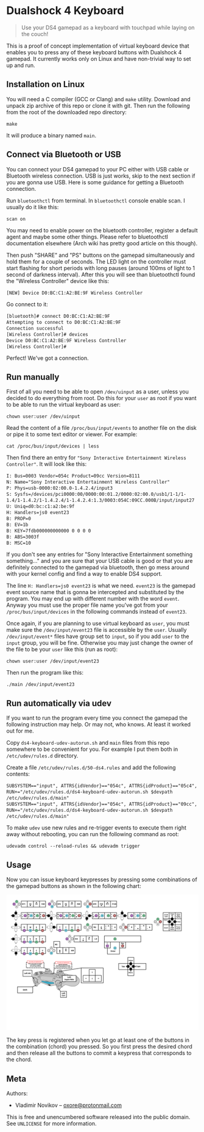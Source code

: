 # Dualshock 4 Keyboard
> Use your DS4 gamepad as a keyboard with touchpad while laying on the couch!

This is a proof of concept implementation of virtual keyboard device that
enables you to press any of these keyboard buttons with Dualshock 4 gamepad. It
currently works only on Linux and have non-trivial way to set up and run.

## Installation on Linux

You will need a C compiler (GCC or Clang) and `make` utility. Download and
unpack zip archive of this repo or clone it with git. Then run the following
from the root of the downloaded repo directory:

```
make
```

It will produce a binary named `main`.

## Connect via Bluetooth or USB

You can connect your DS4 gamepad to your PC either with USB cable or Bluetooth wireless connection. USB is just works, skip to the next section if you are gonna use USB. Here is some guidance for getting a Bluetooth connection.

Run `bluetoothctl` from terminal. In `bluetoothctl` console enable scan. I usually do it like this:

```
scan on
```

You may need to enable power on the bluetooth controller, register a default
agent and maybe some other things. Please refer to bluetoothctl documentation
elsewhere (Arch wiki has pretty good article on this though).

Then push "SHARE" and "PS" buttons on the gamepad simultaneously and hold them
for a couple of seconds. The LED light on the controller must start flashing for
short periods with long pauses (around 100ms of light to 1 second of darkness
interval). After this you will see than bluetoothctl found the "Wireless
Controller" device like this:

```
[NEW] Device D0:BC:C1:A2:BE:9F Wireless Controller
```

Go connect to it:

```
[bluetooth]# connect D0:BC:C1:A2:BE:9F
Attempting to connect to D0:BC:C1:A2:BE:9F
Connection successful
[Wireless Controller]# devices
Device D0:BC:C1:A2:BE:9F Wireless Controller
[Wireless Controller]#
```

Perfect! We've got a connection.

## Run manually

First of all you need to be able to open `/dev/uinput` as a user, unless you
decided to do everything from root. Do this for your `user` as root if you want
to be able to run the virtual keyboard as user:

```
chown user:user /dev/uinput
```

Read the content of a file `/proc/bus/input/events` to another file on the disk or pipe it to some text editor or viewer. For example:

```
cat /proc/bus/input/devices | less
```

Then find there an entry for `"Sony Interactive Entertainment Wireless Controller"`. It will look like this:

```
I: Bus=0003 Vendor=054c Product=09cc Version=8111
N: Name="Sony Interactive Entertainment Wireless Controller"
P: Phys=usb-0000:02:00.0-1.4.2.4/input3
S: Sysfs=/devices/pci0000:00/0000:00:01.2/0000:02:00.0/usb1/1-1/1-1.4/1-1.4.2/1-1.4.2.4/1-1.4.2.4:1.3/0003:054C:09CC.000B/input/input27
U: Uniq=d0:bc:c1:a2:be:9f
H: Handlers=js0 event23
B: PROP=0
B: EV=1b
B: KEY=7fdb000000000000 0 0 0 0
B: ABS=3003f
B: MSC=10
```

If you don't see any entries for "Sony Interactive Entertainment something something..." and you are sure that your USB cable is good or that you are definitely connected to the gamepad via bluetooth, then go mess around with your kernel config and find a way to enable DS4 support.

The line `H: Handlers=js0 event23` is what we need. `event23` is the gamepad event source name that is gonna be intercepted and substituted by the program. You may end up with different number with the word `event`. Anyway you must use the proper file name you've got from your `/proc/bus/input/devices` in the following commands instead of `event23`.

Once again, if you are planning to use virtual keyboard as `user`, you must make sure the `/dev/input/event23` file is accessible by the `user`. Usually `/dev/input/event*` files have group set to `input`, so if you add `user` to the `input` group, you will be fine. Otherwise you may just change the owner of the file to be your `user` like this (run as root):

```
chown user:user /dev/input/event23
```

Then run the program like this:

```
./main /dev/input/event23
```

## Run automatically via udev

If you want to run the program every time you connect the gamepad the following instruction may help. Or may not, who knows. At least it worked out for me.

Copy `ds4-keyboard-udev-autorun.sh` and `main` files from this repo somewhere to be convenient for you. For example I put them both in `/etc/udev/rules.d` directory.

Create a file `/etc/udev/rules.d/50-ds4.rules` and add the following contents:

```
SUBSYSTEM=="input", ATTRS{idVendor}=="054c", ATTRS{idProduct}=="05c4", RUN+="/etc/udev/rules.d/ds4-keyboard-udev-autorun.sh $devpath /etc/udev/rules.d/main"
SUBSYSTEM=="input", ATTRS{idVendor}=="054c", ATTRS{idProduct}=="09cc", RUN+="/etc/udev/rules.d/ds4-keyboard-udev-autorun.sh $devpath /etc/udev/rules.d/main"
```

To make `udev` use new rules and re-trigger events to execute them right away without rebooting, you can run the following command as root:

```
udevadm control --reload-rules && udevadm trigger
```

## Usage

Now you can issue keyboard keypresses by pressing some combinations of the gamepad buttons as shown in the following chart:

![Key mapping](layout.svg)

The key press is registered when you let go at least one of the buttons in the combination (chord) you pressed. So you first press the desired chord and then release all the buttons to commit a keypress that corresponds to the chord.

## Meta

Authors:
- Vladimir Novikov – oxore@protonmail.com

This is free and unencumbered software released into the public domain. See
``UNLICENSE`` for more information.

<!-- Markdown link & img dfn's -->
[readme-template]: https://github.com/dbader/readme-template
